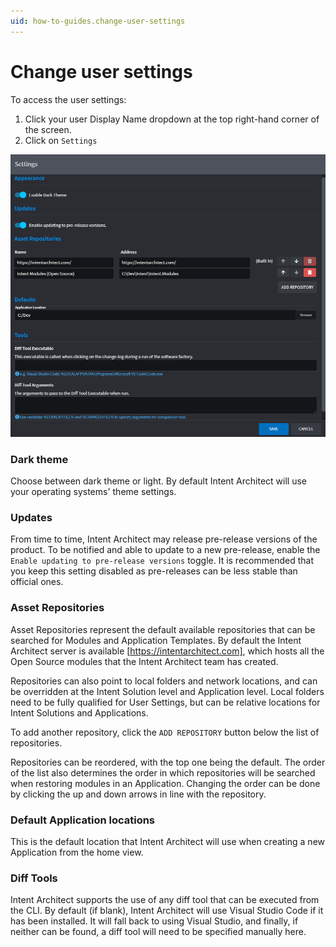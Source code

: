 ```yaml
---
uid: how-to-guides.change-user-settings
---
```

# Change user settings
To access the user settings:
1. Click your user Display Name dropdown at the top 
right-hand corner of the screen.
2. Click on `Settings`

![User Settings](images/user-settings.png)
### Dark theme
Choose between dark theme or light. By default Intent Architect will use your operating systems' theme settings.

### Updates
From time to time, Intent Architect may release pre-release versions of the product. To be notified and able to update to a new pre-release, enable the `Enable updating to pre-release versions` toggle. It is recommended that you keep this setting disabled as pre-releases can be less stable than official ones. 

### Asset Repositories
Asset Repositories represent the default available repositories that can be searched for Modules and Application Templates. By default the Intent Architect server is available [https://intentarchitect.com], which hosts all the Open Source modules that the Intent Architect team has created.

Repositories can also point to local folders and network locations, and can be overridden at the Intent Solution level and Application level. Local folders need to be fully qualified for User Settings, but can be relative locations for Intent Solutions and Applications.

To add another repository, click the `ADD REPOSITORY` button below the list of repositories.

Repositories can be reordered, with the top one being the default. The order of the list also determines the order in which repositories will be searched when restoring modules in an Application. Changing the order can be done by clicking the up and down arrows in line with the repository.

### Default Application locations
This is the default location that Intent Architect will use when creating a new Application from the home view.

### Diff Tools
Intent Architect supports the use of any diff tool that can be executed from the CLI. By default (if blank), Intent Architect will use Visual Studio Code if it has been installed. It will fall back to using Visual Studio, and finally, if neither can be found, a diff tool will need to be specified manually here.